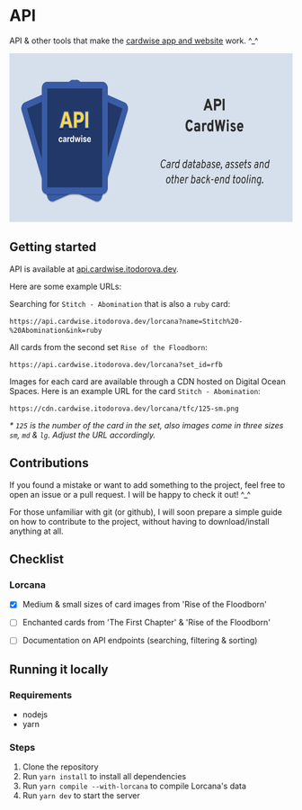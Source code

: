 # API

API & other tools that make the [cardwise app and website](https://cardwise.itodorova.dev/) work. ^_^

<p align="center">
<img src="./image.png" alt="cardwise api cover" height="300" />
</p>

## Getting started

API is available at [api.cardwise.itodorova.dev](https://api.cardwise.itodorova.dev/). 

Here are some example URLs:

Searching for `Stitch - Abomination` that is also a `ruby` card:
```
https://api.cardwise.itodorova.dev/lorcana?name=Stitch%20-%20Abomination&ink=ruby
```

All cards from the second set `Rise of the Floodborn`:
```
https://api.cardwise.itodorova.dev/lorcana?set_id=rfb
```

Images for each card are available through a CDN hosted on Digital Ocean Spaces. 
Here is an example URL for the card `Stitch - Abomination`:

```
https://cdn.cardwise.itodorova.dev/lorcana/tfc/125-sm.png
```
_\* `125` is the number of the card in the set, also images come in three sizes `sm`, `md` & `lg`. Adjust the URL accordingly._

## Contributions

If you found a mistake or want to add something to the project, feel free to open an issue or a pull request. I will be
happy to check it out! ^_^

For those unfamiliar with git (or github), I will soon prepare a simple guide on how to contribute to the project, without having to download/install anything at all.

## Checklist

### Lorcana
- [x] Medium & small sizes of card images from 'Rise of the Floodborn'
- [ ] Enchanted cards from 'The First Chapter' & 'Rise of the Floodborn'
- [ ] Documentation on API endpoints (searching, filtering & sorting) 


## Running it locally

### Requirements
- nodejs
- yarn

### Steps

1. Clone the repository
2. Run `yarn install` to install all dependencies
3. Run `yarn compile --with-lorcana` to compile Lorcana's data
4. Run `yarn dev` to start the server

